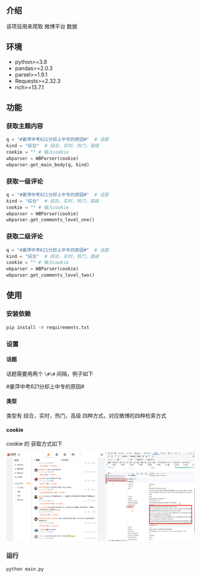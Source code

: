 ## 介绍

该项目用来爬取 微博平台 数据

## 环境

- python>=3.8
- pandas>=2.0.3
- parsel>=1.9.1
- Requests>=2.32.3
- rich>=13.7.1

## 功能

### 获取主题内容

```python
q = "#姜萍中考621分却上中专的原因#"  # 话题
kind = "综合"  # 综合，实时，热门，高级
cookie = "" # 输入cookie
wbparser = WBParser(cookie)
wbparser.get_main_body(q, kind)
```

### 获取一级评论

```python
q = "#姜萍中考621分却上中专的原因#"  # 话题
kind = "综合"  # 综合，实时，热门，高级
cookie = "" # 输入cookie
wbparser = WBParser(cookie)
wbparser.get_comments_level_one()
```

### 获取二级评论

```python
q = "#姜萍中考621分却上中专的原因#"  # 话题
kind = "综合"  # 综合，实时，热门，高级
cookie = "" # 输入cookie
wbparser = WBParser(cookie)
wbparser.get_comments_level_two()
```

## 使用

### 安装依赖

```python
pip install -r requirements.txt
```

### 设置

#### 话题

话题需要用两个 `\#\#` 间隔，例子如下

\#姜萍中考621分却上中专的原因\#

#### 类型

类型有 综合，实时，热门，高级 四种方式，对应微博的四种检索方式

#### cookie

cookie 的 获取方式如下

![获取cookie](./Pic/1.png#pic_center)


### 运行

```python
python main.py
```


